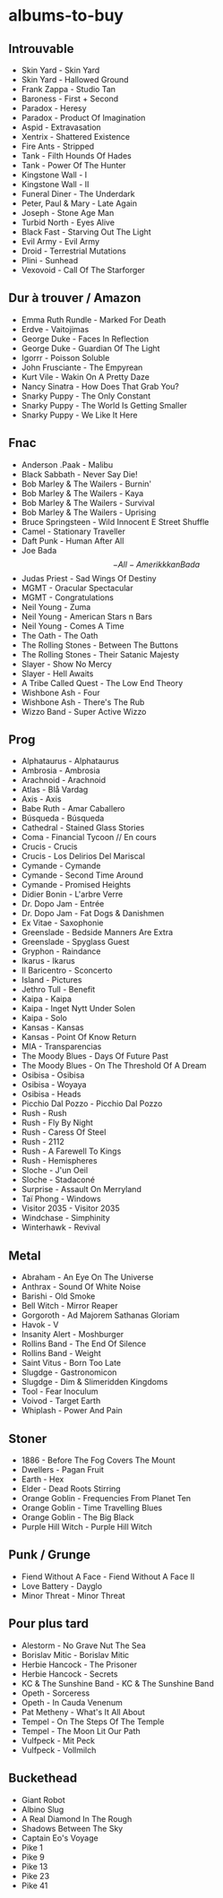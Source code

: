 # albums-to-buy
## Introuvable
* Skin Yard - Skin Yard
* Skin Yard - Hallowed Ground
* Frank Zappa - Studio Tan
* Baroness - First + Second
* Paradox - Heresy
* Paradox - Product Of Imagination
* Aspid - Extravasation
* Xentrix - Shattered Existence
* Fire Ants - Stripped
* Tank - Filth Hounds Of Hades
* Tank - Power Of The Hunter
* Kingstone Wall - I
* Kingstone Wall - II
* Funeral Diner - The Underdark
* Peter, Paul & Mary - Late Again
* Joseph - Stone Age Man
* Turbid North - Eyes Alive
* Black Fast - Starving Out The Light
* Evil Army - Evil Army
* Droid - Terrestrial Mutations
* Plini - Sunhead
* Vexovoid - Call Of The Starforger

## Dur à trouver / Amazon
* Emma Ruth Rundle - Marked For Death
* Erdve - Vaitojimas
* George Duke - Faces In Reflection
* George Duke - Guardian Of The Light
* Igorrr - Poisson Soluble
* John Frusciante - The Empyrean
* Kurt Vile - Wakin On A Pretty Daze
* Nancy Sinatra - How Does That Grab You?
* Snarky Puppy - The Only Constant
* Snarky Puppy - The World Is Getting Smaller
* Snarky Puppy - We Like It Here

## Fnac
* Anderson .Paak - Malibu
* Black Sabbath - Never Say Die!
* Bob Marley & The Wailers - Burnin'
* Bob Marley & The Wailers - Kaya
* Bob Marley & The Wailers - Survival
* Bob Marley & The Wailers - Uprising
* Bruce Springsteen - Wild Innocent E Street Shuffle
* Camel - Stationary Traveller
* Daft Punk - Human After All
* Joe Bada$$ - All-Amerikkkan Bada$$
* Judas Priest - Sad Wings Of Destiny
* MGMT - Oracular Spectacular
* MGMT - Congratulations
* Neil Young - Zuma
* Neil Young - American Stars n Bars
* Neil Young - Comes A Time
* The Oath - The Oath
* The Rolling Stones - Between The Buttons
* The Rolling Stones - Their Satanic Majesty
* Slayer - Show No Mercy
* Slayer - Hell Awaits
* A Tribe Called Quest - The Low End Theory
* Wishbone Ash - Four
* Wishbone Ash - There's The Rub
* Wizzo Band - Super Active Wizzo

## Prog
* Alphataurus - Alphataurus
* Ambrosia - Ambrosia
* Arachnoid - Arachnoid
* Atlas - Blå Vardag
* Axis - Axis
* Babe Ruth - Amar Caballero
* Búsqueda - Búsqueda
* Cathedral - Stained Glass Stories
* Coma - Financial Tycoon // En cours
* Crucis - Crucis
* Crucis - Los Delirios Del Mariscal
* Cymande - Cymande
* Cymande - Second Time Around
* Cymande - Promised Heights
* Didier Bonin - L'arbre Verre
* Dr. Dopo Jam - Entrée
* Dr. Dopo Jam - Fat Dogs & Danishmen
* Ex Vitae - Saxophonie
* Greenslade - Bedside Manners Are Extra
* Greenslade - Spyglass Guest
* Gryphon - Raindance
* Ikarus - Ikarus
* Il Baricentro - Sconcerto
* Island - Pictures
* Jethro Tull - Benefit
* Kaipa - Kaipa
* Kaipa - Inget Nytt Under Solen
* Kaipa - Solo
* Kansas - Kansas
* Kansas - Point Of Know Return
* MIA - Transparencias
* The Moody Blues - Days Of Future Past
* The Moody Blues - On The Threshold Of A Dream
* Osibisa - Osibisa
* Osibisa - Woyaya
* Osibisa - Heads
* Picchio Dal Pozzo - Picchio Dal Pozzo
* Rush - Rush
* Rush - Fly By Night
* Rush - Caress Of Steel
* Rush - 2112
* Rush - A Farewell To Kings
* Rush - Hemispheres
* Sloche - J'un Oeil
* Sloche - Stadaconé
* Surprise - Assault On Merryland
* Taï Phong - Windows
* Visitor 2035 - Visitor 2035
* Windchase - Simphinity
* Winterhawk - Revival

## Metal
* Abraham - An Eye On The Universe
* Anthrax - Sound Of White Noise
* Barishi - Old Smoke
* Bell Witch - Mirror Reaper
* Gorgoroth - Ad Majorem Sathanas Gloriam
* Havok - V
* Insanity Alert - Moshburger
* Rollins Band - The End Of Silence
* Rollins Band - Weight
* Saint Vitus - Born Too Late
* Slugdge - Gastronomicon
* Slugdge - Dim & Slimeridden Kingdoms
* Tool - Fear Inoculum
* Voivod - Target Earth
* Whiplash - Power And Pain

## Stoner
* 1886 - Before The Fog Covers The Mount
* Dwellers - Pagan Fruit
* Earth - Hex
* Elder - Dead Roots Stirring
* Orange Goblin - Frequencies From Planet Ten
* Orange Goblin - Time Travelling Blues
* Orange Goblin - The Big Black
* Purple Hill Witch - Purple Hill Witch

## Punk / Grunge
* Fiend Without A Face - Fiend Without A Face II
* Love Battery - Dayglo
* Minor Threat - Minor Threat

## Pour plus tard
* Alestorm - No Grave Nut The Sea
* Borislav Mitic - Borislav Mitic
* Herbie Hancock - The Prisoner
* Herbie Hancock - Secrets
* KC & The Sunshine Band - KC & The Sunshine Band
* Opeth - Sorceress
* Opeth - In Cauda Venenum
* Pat Metheny - What's It All About
* Tempel - On The Steps Of The Temple
* Tempel - The Moon Lit Our Path
* Vulfpeck - Mit Peck
* Vulfpeck - Vollmilch

## Buckethead
* Giant Robot
* Albino Slug
* A Real Diamond In The Rough
* Shadows Between The Sky
* Captain Eo's Voyage
* Pike 1
* Pike 9
* Pike 13
* Pike 23
* Pike 41